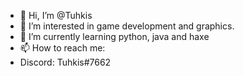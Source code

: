 - 👋 Hi, I’m @Tuhkis
- 👀 I’m interested in game development and graphics.
- 🌱 I’m currently learning python, java and haxe
- 📫 How to reach me:
-   Discord: Tuhkis#7662

<!---
Tuhkis/Tuhkis is a ✨ special ✨ repository because its `README.md` (this file) appears on your GitHub profile.
You can click the Preview link to take a look at your changes.
--->
